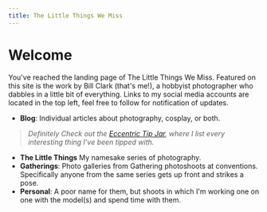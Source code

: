 ```yaml
---
title: The Little Things We Miss
---
```


# Welcome

You've reached the landing page of The Little Things We Miss. Featured on this site is the work by Bill Clark (that's me!), a hobbyist photographer who dabbles in a little bit of everything. Links to my social media accounts are located in the top left, feel free to follow for notification of updates. 

* **Blog**: Individual articles about photography, cosplay, or both.
> *Definitely Check out the [Eccentric Tip Jar]({{site.baseurl}}/blog/2017/07/22/shoot-faq.html#the-eccentric-tip-jar), where I list every interesting thing I've been tipped with.* 
* **The Little Things** My namesake series of photography.
* **Gatherings**: Photo galleries from Gathering photoshoots at conventions. Specifically anyone from the same series gets up front and strikes a pose.
* **Personal**: A poor name for them, but shoots in which I'm working one on one with the model(s) and spend time with them. 

<!-- <div style="text-align:center" markdown="1"> -->
<!-- ![]({{site.baseurl}}/assets/images/me.jpg) -->
<!-- </div> -->